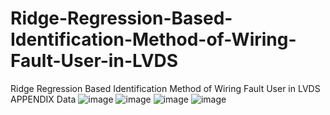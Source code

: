 # Ridge-Regression-Based-Identification-Method-of-Wiring-Fault-User-in-LVDS
Ridge Regression Based Identification Method of Wiring Fault User in LVDS APPENDIX Data
![image](https://github.com/wangwangsuibinbin/Ridge-Regression-Based-Identification-Method-of-Wiring-Fault-User-in-LVDS/assets/29747464/cfa99962-5888-4d4d-92ae-f8446feb5b01)
![image](https://github.com/wangwangsuibinbin/Ridge-Regression-Based-Identification-Method-of-Wiring-Fault-User-in-LVDS/assets/29747464/60eb71f3-d89d-4f5e-adc8-6080d42a7eb3)
![image](https://github.com/wangwangsuibinbin/Ridge-Regression-Based-Identification-Method-of-Wiring-Fault-User-in-LVDS/assets/29747464/b7d1f797-4132-4408-b170-c56d26d276af)
![image](https://github.com/wangwangsuibinbin/Ridge-Regression-Based-Identification-Method-of-Wiring-Fault-User-in-LVDS/assets/29747464/9abd860c-f554-4575-993a-82a5a9846077)

